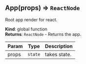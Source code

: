 <a name="App"></a>

## App(props) ⇒ <code>ReactNode</code>
Root app render for react.

**Kind**: global function  
**Returns**: <code>ReactNode</code> - Returns the app.  

| Param | Type | Description |
| --- | --- | --- |
| props | <code>state</code> | takes state. |

